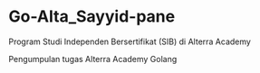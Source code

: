 # Go-Alta_Sayyid-pane
Program Studi Independen Bersertifikat (SIB) di Alterra Academy

Pengumpulan tugas Alterra Academy Golang
